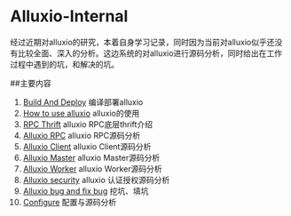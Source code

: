 # Alluxio-Internal
经过近期对alluxio的研究，本着自身学习记录，同时因为当前对alluxio似乎还没有比较全面、深入的分析。这边系统的对alluxio进行源码分析，同时给出在工作过程中遇到的坑，和解决的坑。

##主要内容

1. [Build And Deploy](https://github.com/gjhkael/Alluxio-Internal/edit/master/README.md) 编译部署alluxio
2. [How to use alluxio](https://github.com/gjhkael/Alluxio-Internal/edit/master/README.md) alluxio的使用
3. [RPC Thrift](https://github.com/gjhkael/Alluxio-Internal/edit/master/README.md) alluxio RPC底层thrift介绍
4. [Alluxio RPC](https://github.com/gjhkael/Alluxio-Internal/edit/master/README.md) alluxio RPC源码分析
5. [Alluxio Client](https://github.com/gjhkael/Alluxio-Internal/edit/master/README.md) alluxio Client源码分析
6. [Alluxio Master](https://github.com/gjhkael/Alluxio-Internal/edit/master/README.md) alluxio Master源码分析
7. [Alluxio Worker](https://github.com/gjhkael/Alluxio-Internal/edit/master/README.md) alluxio Worker源码分析
8. [Alluxio security](https://github.com/gjhkael/Alluxio-Internal/edit/master/README.md) alluxio 认证授权源码分析
9. [Alluxio bug and fix bug](https://github.com/gjhkael/Alluxio-Internal/edit/master/README.md) 挖坑、填坑
10. [Configure](https://github.com/gjhkael/Alluxio-Internal/edit/master/README.md) 配置与源码分析
